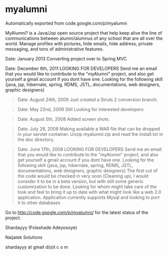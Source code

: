 # myalumni
Automatically exported from code.google.com/p/myalumni

MyAlumni? is a Java/Jsp open source project that help keep alive the line of communications between alumni/alumnus of any school that are all over the world. Manage profiles with pictures, hide emails, hide address, private messaging, and tons of administrative features.

Date: January 2013
Converting project over to Spring MVC

Date: December 6th, 2011
LOOKING FOR DEVELOPERS Send me an email that you would like to contribute to the "myAlumni" project, and also get yourself a gmail account if you dont have one. Looking for the following skill {java, jsp, hibernate, spring, RDMS, JSTL, documentations, web designers, graphic designers}

> Date: August 24th, 2009
Just created a Struts 2 conversion branch.

> Date: May 22nd, 2009
Still Looking for interested developers

> Date: August 5th, 2008
Added screen shots.

> Date: July 28, 2008
Making available a WAR file that can be dropped in your servlet container. Unzip myalumni.zip and read the install.txt in the doc directory.

> Date: June 17th, 2008
LOOKING FOR DEVELOPERS Send me an email that you would like to contribute to the "myAlumni" project, and also get yourself a gmail account if you dont have one. Looking for the following skill {java, jsp, hibernate, spring, RDMS, JSTL, documentations, web designers, graphic designers}
The first cut of the code would be checked in very soon (Cleaning up), I would consider it to be in a beta version, but with still some generic customization to be done.
Looking for whom might take care of the look and feel to bring it up to date with what might look like a web 2.0 application.
Application currently supports Mysql and looking to port it to other databases

Go to http://code.google.com/p/myalumni/ for the latest status of the project.

Shardayyy (Folashade Adeyosoye)

Naijatek Solutions

shardayyy at gmail d(o)t c o m
